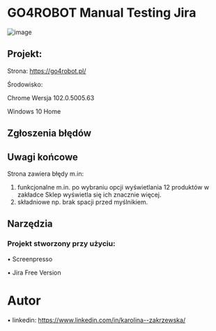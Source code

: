 # GO4ROBOT Manual Testing Jira

![image](https://user-images.githubusercontent.com/92153501/171048715-58c007ff-209f-434a-9988-e1ca5db4a4de.png)


## Projekt:
Strona: https://go4robot.pl/

Środowisko:

Chrome Wersja 102.0.5005.63

Windows 10 Home

## Zgłoszenia błędów




## Uwagi końcowe
Strona zawiera błędy m.in:
1.	funkcjonalne m.in. po wybraniu opcji wyświetlania 12 produktów w zakładce Sklep wyświetla się ich znacznie więcej.
2.	składniowe np. brak spacji przed myślnikiem.



## Narzędzia

### Projekt stworzony przy użyciu:

•	Screenpresso

•	Jira Free Version



# Autor

•	linkedin: https://www.linkedin.com/in/karolina--zakrzewska/
